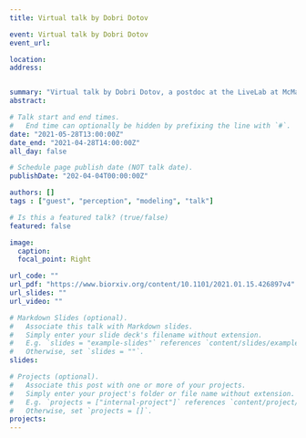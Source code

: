 ```yaml
---
title: Virtual talk by Dobri Dotov

event: Virtual talk by Dobri Dotov
event_url: 

location: 
address:


summary: "Virtual talk by Dobri Dotov, a postdoc at the LiveLab at McMaster University in Hamilton, Canada. He’s had experience in modelling virtual synchronising partners, and will share his experience in using the Kuramoto oscillator model." 
abstract: 

# Talk start and end times.
#   End time can optionally be hidden by prefixing the line with `#`.
date: "2021-05-28T13:00:00Z"
date_end: "2021-04-28T14:00:00Z"
all_day: false

# Schedule page publish date (NOT talk date).
publishDate: "202-04-04T00:00:00Z"

authors: []
tags : ["guest", "perception", "modeling", "talk"]

# Is this a featured talk? (true/false)
featured: false

image:
  caption:
  focal_point: Right

url_code: ""
url_pdf: "https://www.biorxiv.org/content/10.1101/2021.01.15.426897v4"
url_slides: ""
url_video: ""

# Markdown Slides (optional).
#   Associate this talk with Markdown slides.
#   Simply enter your slide deck's filename without extension.
#   E.g. `slides = "example-slides"` references `content/slides/example-slides.md`.
#   Otherwise, set `slides = ""`.
slides:

# Projects (optional).
#   Associate this post with one or more of your projects.
#   Simply enter your project's folder or file name without extension.
#   E.g. `projects = ["internal-project"]` references `content/project/deep-learning/index.md`.
#   Otherwise, set `projects = []`.
projects:
---
```

